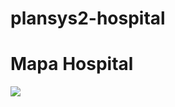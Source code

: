 # plansys2-hospital

# Mapa Hospital 

<img src="![image](https://user-images.githubusercontent.com/73492480/164992031-ed509480-e46c-4718-9175-3d1a968d7c6a.png)"> 

